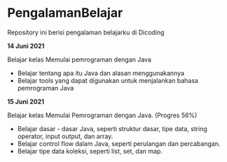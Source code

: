 # PengalamanBelajar

Repository ini berisi pengalaman belajarku di Dicoding

**14 Juni 2021**

Belajar kelas Memulai pemrograman dengan Java
  * Belajar tentang apa itu Java dan alasan menggunakannya
  * Belajar tools yang dapat digunakan untuk menjalankan bahasa pemrograman Java

**15 Juni 2021**

Belajar kelas Memulai Pemrograman dengan Java. (Progres 56%)
  * Belajar dasar - dasar Java, seperti struktur dasar, tipe data, string operator, input output, dan array.
  * Belajar control flow dalam Java, seperti perulangan dan percabangan.
  * Belajar tipe data koleksi, seperti list, set, dan map.
